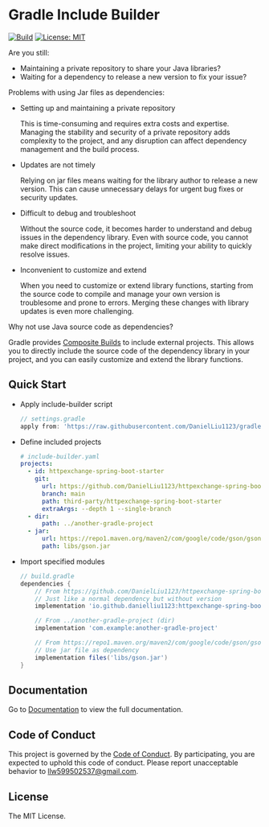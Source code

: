 # Gradle Include Builder

[![Build](https://img.shields.io/github/actions/workflow/status/DanielLiu1123/gradle-include-builder/build.yml?branch=main)](https://github.com/DanielLiu1123/gradle-include-builder/actions)
[![License: MIT](https://img.shields.io/badge/License-MIT-yellow.svg)](https://opensource.org/licenses/MIT)

Are you still:

- Maintaining a private repository to share your Java libraries?
- Waiting for a dependency to release a new version to fix your issue?

Problems with using Jar files as dependencies:

- Setting up and maintaining a private repository

  This is time-consuming and requires extra costs and expertise. Managing
  the stability and security of a private repository adds complexity to the project, and any disruption can affect
  dependency management and the build process.

- Updates are not timely

  Relying on jar files means waiting for the library author to release a new version. This can
  cause unnecessary delays for urgent bug fixes or security updates.

- Difficult to debug and troubleshoot

  Without the source code, it becomes harder to understand and debug issues in the
  dependency library. Even with source code, you cannot make direct modifications in the project, limiting your ability
  to quickly resolve issues.

- Inconvenient to customize and extend

  When you need to customize or extend library functions, starting from the source
  code to compile and manage your own version is troublesome and prone to errors. Merging these changes with library
  updates is even more challenging.

Why not use Java source code as dependencies?

Gradle provides [Composite Builds](https://docs.gradle.org/current/userguide/composite_builds.html) to include external
projects. This allows you to directly include the source code of the dependency library in your project,
and you can easily customize and extend the library functions.

## Quick Start

- Apply include-builder script

  ```groovy
  // settings.gradle
  apply from: 'https://raw.githubusercontent.com/DanielLiu1123/gradle-include-builder/main/include-build.gradle'
  ```

- Define included projects

  ```yaml
  # include-builder.yaml
  projects:
    - id: httpexchange-spring-boot-starter
      git:
        url: https://github.com/DanielLiu1123/httpexchange-spring-boot-starter
        branch: main
        path: third-party/httpexchange-spring-boot-starter
        extraArgs: --depth 1 --single-branch
    - dir:
        path: ../another-gradle-project
    - jar:
        url: https://repo1.maven.org/maven2/com/google/code/gson/gson/2.10.1/gson-2.10.1.jar
        path: libs/gson.jar
  ```

- Import specified modules

  ```groovy
  // build.gradle
  dependencies {
      // From https://github.com/DanielLiu1123/httpexchange-spring-boot-starter (git)
      // Just like a normal dependency but without version
      implementation 'io.github.danielliu1123:httpexchange-spring-boot-starter'
  
      // From ../another-gradle-project (dir)
      implementation 'com.example:another-gradle-project'
  
      // From https://repo1.maven.org/maven2/com/google/code/gson/gson/2.10.1/gson-2.10.1.jar (jar)
      // Use jar file as dependency
      implementation files('libs/gson.jar')
  }
  ```

## Documentation

Go to [Documentation](https://danielliu1123.github.io/gradle-include-builder/docs/intro) to view the full documentation.

## Code of Conduct

This project is governed by the [Code of Conduct](./CODE_OF_CONDUCT.md).
By participating, you are expected to uphold this code of conduct.
Please report unacceptable behavior to llw599502537@gmail.com.

## License

The MIT License.
